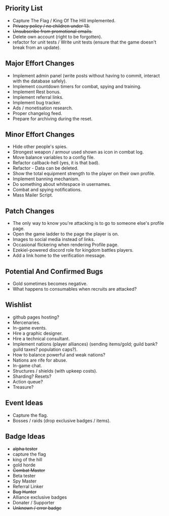 Priority List
---

* Capture The Flag / King Of The Hill implemented.
* ~~Privacy policy / no children under 13.~~
* ~~Unsubscribe from promotional emails.~~
* Delete own account (right to be forgotten).
* refactor for unit tests / Write unit tests (ensure that the game doesn't break from an update).

Major Effort Changes
---

* Implement admin panel (write posts without having to commit, interact with the database safely).
* Implement countdown timers for combat, spying and training.
* Implement Rest bonus.
* Implement referral links.
* Implement bug tracker.
* Ads / monetisation research.
* Proper changelog feed.
* Prepare for archiving during the reset.

Minor Effort Changes
---

* Hide other people's spies.
* Strongest weapon / armour used shown as icon in combat log.
* Move balance variables to a config file.
* Refactor callback-hell (yes, it is that bad).
* Refactor - Data can be deleted.
* Show the total equipment strength to the player on their own profile.
* Implement banning mechanism.
* Do something about whitespace in usernames.
* Combat and spying notifications.
* Mass Mailer Script.

Patch Changes
---

* The only way to know you're attacking is to go to someone else's profile page.
* Open the game ladder to the page the player is on.
* Images to social media instead of links.
* Occasional flickering when rendering Profile page.
* Ezekiel-powered discord role for kingdom battles players.
* Add a link home to the verification message.

Potential And Confirmed Bugs
---

* Gold sometimes becomes negative.
* What happens to consumables when recruits are attacked?

Wishlist
---

* github pages hosting?
* Mercenaries.
* In-game events.
* Hire a graphic designer.
* Hire a technical consultant.
* Implement nations (player alliances) (sending items/gold; guild bank? guild taxes? population caps?).
* How to balance powerful and weak nations?
* Nations are rife for abuse.
* In-game chat.
* Structures / shields (with upkeep costs).
* Sharding? Resets?
* Action queue?
* Treasure?

Event Ideas
---

* Capture the flag.
* Bosses / raids (drop exclusive badges / items).

Badge Ideas
---

* ~~alpha tester~~
* capture the flag
* king of the hill
* gold horde
* ~~Combat Master~~
* Beta tester
* Spy Master
* Referral Linker
* ~~Bug Hunter~~
* Alliance exclusive badges
* Donater / Supporter
* ~~Unknown / error badge~~
